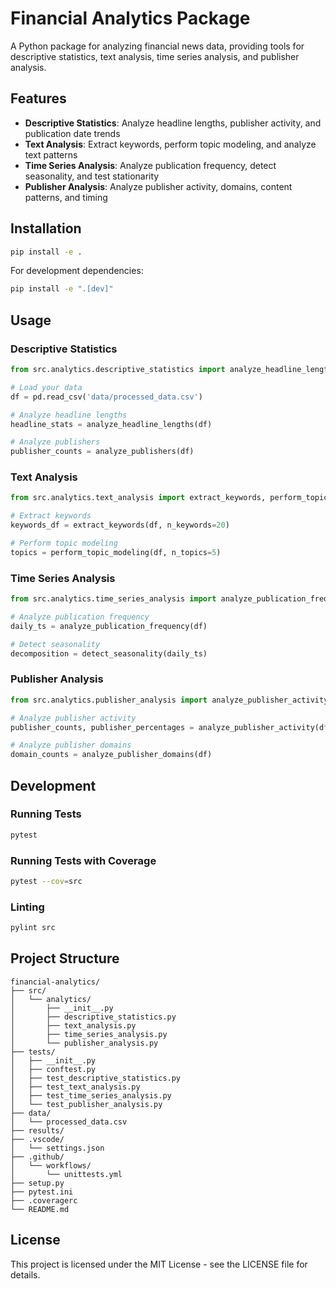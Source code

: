 # Financial Analytics Package

A Python package for analyzing financial news data, providing tools for descriptive statistics, text analysis, time series analysis, and publisher analysis.

## Features

- **Descriptive Statistics**: Analyze headline lengths, publisher activity, and publication date trends
- **Text Analysis**: Extract keywords, perform topic modeling, and analyze text patterns
- **Time Series Analysis**: Analyze publication frequency, detect seasonality, and test stationarity
- **Publisher Analysis**: Analyze publisher activity, domains, content patterns, and timing

## Installation

```bash
pip install -e .
```

For development dependencies:

```bash
pip install -e ".[dev]"
```

## Usage

### Descriptive Statistics

```python
from src.analytics.descriptive_statistics import analyze_headline_lengths, analyze_publishers

# Load your data
df = pd.read_csv('data/processed_data.csv')

# Analyze headline lengths
headline_stats = analyze_headline_lengths(df)

# Analyze publishers
publisher_counts = analyze_publishers(df)
```

### Text Analysis

```python
from src.analytics.text_analysis import extract_keywords, perform_topic_modeling

# Extract keywords
keywords_df = extract_keywords(df, n_keywords=20)

# Perform topic modeling
topics = perform_topic_modeling(df, n_topics=5)
```

### Time Series Analysis

```python
from src.analytics.time_series_analysis import analyze_publication_frequency, detect_seasonality

# Analyze publication frequency
daily_ts = analyze_publication_frequency(df)

# Detect seasonality
decomposition = detect_seasonality(daily_ts)
```

### Publisher Analysis

```python
from src.analytics.publisher_analysis import analyze_publisher_activity, analyze_publisher_domains

# Analyze publisher activity
publisher_counts, publisher_percentages = analyze_publisher_activity(df)

# Analyze publisher domains
domain_counts = analyze_publisher_domains(df)
```

## Development

### Running Tests

```bash
pytest
```

### Running Tests with Coverage

```bash
pytest --cov=src
```

### Linting

```bash
pylint src
```

## Project Structure

```
financial-analytics/
├── src/
│   └── analytics/
│       ├── __init__.py
│       ├── descriptive_statistics.py
│       ├── text_analysis.py
│       ├── time_series_analysis.py
│       └── publisher_analysis.py
├── tests/
│   ├── __init__.py
│   ├── conftest.py
│   ├── test_descriptive_statistics.py
│   ├── test_text_analysis.py
│   ├── test_time_series_analysis.py
│   └── test_publisher_analysis.py
├── data/
│   └── processed_data.csv
├── results/
├── .vscode/
│   └── settings.json
├── .github/
│   └── workflows/
│       └── unittests.yml
├── setup.py
├── pytest.ini
├── .coveragerc
└── README.md
```

## License

This project is licensed under the MIT License - see the LICENSE file for details.